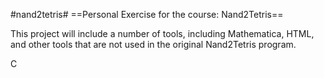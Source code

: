 #nand2tetris#
==Personal Exercise for the course: Nand2Tetris==

This project will include a number of tools, including Mathematica, HTML, and other tools that are not used in the original Nand2Tetris program.

C
